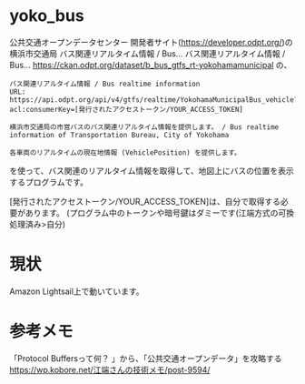 # yoko_bus

公共交通オープンデータセンター 開発者サイト(https://developer.odpt.org/)の
横浜市交通局 バス関連リアルタイム情報 / Bus... バス関連リアルタイム情報 / Bus...
https://ckan.odpt.org/dataset/b_bus_gtfs_rt-yokohamamunicipal
の、

```
バス関連リアルタイム情報 / Bus realtime information
URL: https://api.odpt.org/api/v4/gtfs/realtime/YokohamaMunicipalBus_vehicle?acl:consumerKey=[発行されたアクセストークン/YOUR_ACCESS_TOKEN]

横浜市交通局の市営バスのバス関連リアルタイム情報を提供します。 / Bus realtime information of Transportation Bureau, City of Yokohama

各車両のリアルタイムの現在地情報 (VehiclePosition) を提供します。
```
を使って、バス関連のリアルタイム情報を取得して、地図上にバスの位置を表示するプログラムです。

[発行されたアクセストークン/YOUR_ACCESS_TOKEN]は、自分で取得する必要があります。
(プログラム中のトークンや暗号鍵はダミーです(江端方式の可換処理済み>自分)


# 現状
Amazon Lightsail上で動いています。


# 参考メモ
「Protocol Buffersって何？ 」から、「公共交通オープンデータ」を攻略する
https://wp.kobore.net/江端さんの技術メモ/post-9594/
